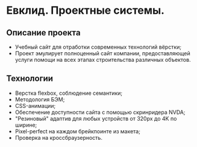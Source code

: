 # Евклид. Проектные системы.

## Описание проекта
* Учебный сайт для отработки современных технологий вёрстки;
* Проект эмулирует полноценный сайт компании, предоставляющей услуги помощи на всех этапах строительства различных объектов.

## Технологии

* Верстка flexbox, соблюдение семантики;
* Методология БЭМ;
* CSS-анимации;
* Обеспечение доступности сайта с помощью скринридера NVDA;
* "Резиновый" адаптив для любых устройств от 320px до 4K по ширине;
* Pixel-perfect на каждом брейкпоинте из макета;
* Проверка на кроссбраузерность.
